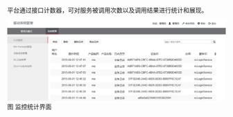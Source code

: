 平台通过接口计数器，可对服务被调用次数以及调用结果进行统计和展现。

![](/assets/19.png)
                                                                                   图 监控统计界面

